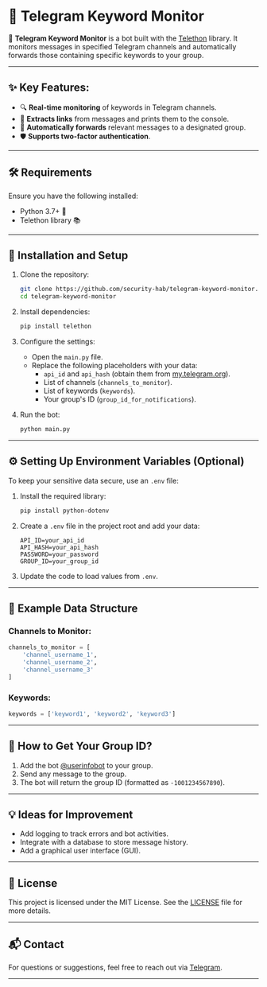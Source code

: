 
# 📡 Telegram Keyword Monitor

🚀 **Telegram Keyword Monitor** is a bot built with the [Telethon](https://docs.telethon.dev) library. It monitors messages in specified Telegram channels and automatically forwards those containing specific keywords to your group.

---

## ✨ Key Features:
- 🔍 **Real-time monitoring** of keywords in Telegram channels.
- 🔗 **Extracts links** from messages and prints them to the console.
- 🔄 **Automatically forwards** relevant messages to a designated group.
- 🛡️ **Supports two-factor authentication**.

---

## 🛠️ Requirements
Ensure you have the following installed:
- Python 3.7+ 🐍
- Telethon library 📚

---

## 🚀 Installation and Setup

1. Clone the repository:
   ```bash
   git clone https://github.com/security-hab/telegram-keyword-monitor.git
   cd telegram-keyword-monitor
   ```

2. Install dependencies:
   ```bash
   pip install telethon
   ```

3. Configure the settings:
   - Open the `main.py` file.
   - Replace the following placeholders with your data:
     - `api_id` and `api_hash` (obtain them from [my.telegram.org](https://my.telegram.org)).
     - List of channels (`channels_to_monitor`).
     - List of keywords (`keywords`).
     - Your group's ID (`group_id_for_notifications`).

4. Run the bot:
   ```bash
   python main.py
   ```

---

## ⚙️ Setting Up Environment Variables (Optional)
To keep your sensitive data secure, use an `.env` file:

1. Install the required library:
   ```bash
   pip install python-dotenv
   ```

2. Create a `.env` file in the project root and add your data:
   ```env
   API_ID=your_api_id
   API_HASH=your_api_hash
   PASSWORD=your_password
   GROUP_ID=your_group_id
   ```

3. Update the code to load values from `.env`.

---

## 📝 Example Data Structure
### Channels to Monitor:
```python
channels_to_monitor = [
    'channel_username_1',
    'channel_username_2',
    'channel_username_3'
]
```

### Keywords:
```python
keywords = ['keyword1', 'keyword2', 'keyword3']
```

---

## 🤔 How to Get Your Group ID?
1. Add the bot [@userinfobot](https://t.me/userinfobot) to your group.
2. Send any message to the group.
3. The bot will return the group ID (formatted as `-1001234567890`).

---

## 💡 Ideas for Improvement
- Add logging to track errors and bot activities.
- Integrate with a database to store message history.
- Add a graphical user interface (GUI).

---

## 📜 License
This project is licensed under the MIT License. See the [LICENSE](./LICENSE) file for more details.

---

## 📬 Contact
For questions or suggestions, feel free to reach out via [Telegram](https://t.me/guardianhab).

---
